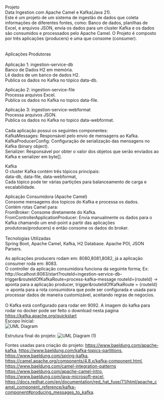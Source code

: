 Projeto<br> Data Ingestion com Apache Camel e Kafka(Java 21).<br>
Este é um projeto de um sistema de ingestão de dados que coleta informações de diferentes fontes, como: 
Banco de dados, planilhas de Excel, e arquivos JSON, envia os dados para um cluster Kafka e os dados são consumidos e processados pelo Apache Camel. 
O Projeto é composto por três aplicações (producers) e uma que consome (consumer). <br><br>																																																																																																
Aplicações Produtoras<br><br>
Aplicação 1: ingestion-service-db <br>
Banco de Dados H2 em memória. <br>
Lê dados de um banco de dados H2.<br>
Publica os dados no Kafka no tópico data-db.<br>

Aplicação 2: ingestion-service-file<br>
Processa arquivos Excel.<br> 
Publica os dados no Kafka no topico data-file.<br>

Aplicação 3: ingestion-service-webformat<br>
Processa arquivos JSON.<br> 
Publica os dados no Kafka no topico data-webformat.<br><br>
Cada aplicação possui os seguintes componentes:<br>
KafkaMessages: Responsável pelo envio de mensagens ao Kafka.<br>
KafkaProducerConfig: Configuração de serialização das mensagens no Kafka (binary object).<br>
Serializer: Responsável por obter o valor dos objetos que serão enviados ao Kafka e serializer em byte[].<br>

Kafka<br>
O cluster Kafka contém três tópicos principais:<br>
data-db,
data-file,
data-webformat,<br>
Cada tópico pode ter várias partições para balanceamento de carga e escalabilidade.

Aplicação Consumidora (Apache Camel)<br>
Consome mensagems dos topicos do Kafka e processa os dados.<br> 
Contém rotas Camel para:<br> 
FromBroker: Consome diretamente do Kafka.<br> 
FromControllerApplicationProducer: Envia manualmente os dados para o Kafka chamando um end-point a partir das aplicações produtoras(producers) e então consome os dados do broker. <br><br>
Tecnologias Utilizadas<br>
Spring Boot, Apache Camel, Kafka, H2 Database.
Apache POI,
JSON Parsers.

As aplicações producers rodam em: 8080,8081,8082, já a aplicação consumer roda em: 8083.<br>
O controller da aplicação consumidora funciona da seguinte forma;
Ex: http://localhost:8083/start?routeId=ingestion-service-db-trigger&routeIdOfKafkaRoute=process-kafka-message
routeId={routeId} -> aponta para a aplicação producer, trigger&routeIdOfKafkaRoute = {routeId} -> aponta para a rota consumidora que pode ser configurada e usada para processar dados de maneira customizável, aceitando regras de negocios.<br>  
O Kafka está configurado para rodar em 9092.
A imagem do kafka para rodar no docker pode ser feito o download nesta pagina 
https://kafka.apache.org/quickstart<br>
Escopo Inicial: <br>
![UML Diagram](https://github.com/user-attachments/assets/9a188b57-60de-45b9-ab2e-1434bce10d38)


Estrutura final do projeto: 
![UML Diagram (1)](https://github.com/user-attachments/assets/0010dd89-8ec3-4fab-bd82-33a3fb175bd4)


Fontes usadas para criação do projeto: 
https://www.baeldung.com/apache-kafka,
https://www.baeldung.com/kafka-topics-partitions,
https://www.baeldung.com/spring-kafka, 
https://camel.apache.org/components/4.8.x/kafka-component.html,
https://www.baeldung.com/camel-integration-patterns
https://www.baeldung.com/apache-camel-intro,
https://www.baeldung.com/java-microsoft-excel,
https://docs.redhat.com/en/documentation/red_hat_fuse/7.1/html/apache_camel_component_reference/kafka-component#producing_messages_to_kafka.




